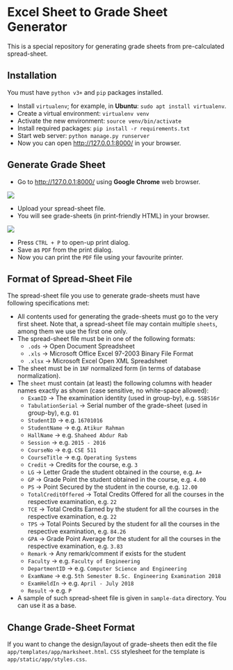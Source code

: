 
# Excel Sheet to Grade Sheet Generator

This is a special repository for generating grade sheets from pre-calculated spread-sheet.

## Installation

You must have `python v3+` and `pip` packages installed.

- Install `virtualenv`; for example, in **Ubuntu**: `sudo apt install virtualenv`.
- Create a virtual environment: `virtualenv venv`
- Activate the new environment: `source venv/bin/activate`
- Install required packages: `pip install -r requirements.txt`
- Start web server: `python manage.py runserver`
- Now you can open http://127.0.0.1:8000/ in your browser.

## Generate Grade Sheet

- Go to http://127.0.0.1:8000/ using **Google Chrome** web browser.

![](img/Screenshot_01.png)

- Upload your spread-sheet file.
- You will see grade-sheets (in print-friendly HTML) in your browser.

![](img/Screenshot_02.png)

- Press `CTRL + P` to open-up print dialog.
- Save as `PDF` from the print dialog.
- Now you can print the `PDF` file using your favourite printer.

## Format of Spread-Sheet File

The spread-sheet file you use to generate grade-sheets must have following specifications met:

- All contents used for generating the grade-sheets must go to the very first sheet. Note that, a spread-sheet file may contain multiple `sheets`, among them we use the first one only.
- The spread-sheet file must be in one of the following formats:
    - `.ods` -> Open Document Spreadsheet
    - `.xls` -> Microsoft Office Excel 97-2003 Binary File Format
    - `.xlsx` -> Microsoft Excel Open XML Spreadsheet
- The sheet must be in `1NF` normalized form (in terms of database normalization).
- The `sheet` must contain (at least) the following columns with header names exactly as shown (case sensitive, no white-space allowed):
    - `ExamID` -> The examination identity (used in group-by), e.g. `5SBS16r`
    - `TabulationSerial` -> Serial number of the grade-sheet (used in group-by), e.g. `01`
    - `StudentID` -> e.g. `16701016`
    - `StudentName` -> e.g. `Atikur Rahman`
    - `HallName` -> e.g. `Shaheed Abdur Rab`
    - `Session` -> e.g. `2015 - 2016`
    - `CourseNo` -> e.g. `CSE 511`
    - `CourseTitle` -> e.g. `Operating Systems`
    - `Credit` -> Credits for the course, e.g. `3`
    - `LG` -> Letter Grade the student obtained in the course, e.g. `A+`
    - `GP` -> Grade Point the student obtained in the course, e.g. `4.00`
    - `PS` -> Point Secured by the student in the course, e.g. `12.00`
    - `TotalCreditOffered` -> Total Credits Offered for all the courses in the respective examination, e.g. `22`
    - `TCE` -> Total Credits Earned by the student for all the courses in the respective examination, e.g. `22`
    - `TPS` -> Total Points Secured by the student for all the courses in the respective examination, e.g. `84.26`
    - `GPA` -> Grade Point Average for the student for all the courses in the respective examination, e.g. `3.83`
    - `Remark` -> Any remark/comment if exists for the student
    - `Faculty` -> e.g. `Faculty of Engineering`
    - `DepartmentID` -> e.g. `Computer Science and Engineering`
    - `ExamName` -> e.g. `5th Semester B.Sc. Engineering Examination 2018`
    - `ExamHeldIn` -> e.g. `April - July 2018`
    - `Result` -> e.g. `P`
- A sample of such spread-sheet file is given in `sample-data` directory. You can use it as a base.

## Change Grade-Sheet Format

If you want to change the design/layout of grade-sheets then edit the file `app/templates/app/marksheet.html`.
`CSS` stylesheet for the template is `app/static/app/styles.css`.
